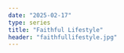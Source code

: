 ```yaml
---
date: "2025-02-17"
type: series
title: "Faithful Lifestyle"
header: "faithfullifestyle.jpg"
---
```

